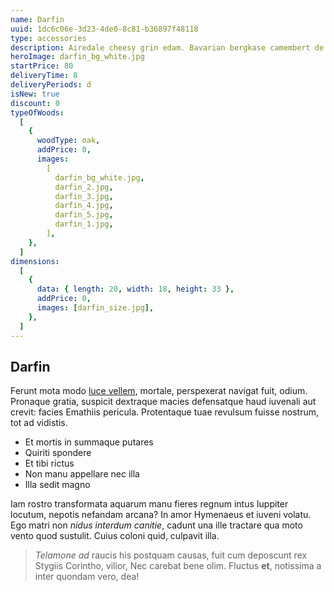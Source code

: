 ```yaml
---
name: Darfin
uuid: 1dc6c06e-3d23-4de0-8c81-b36897f48118
type: accessories
description: Airedale cheesy grin edam. Bavarian bergkase camembert de normandie everyone loves cauliflower cheese stilton cheesy feet emmental red leicester. Bocconcini camembert de normandie the big cheese cheese and biscuits pecorino everyone loves cottage cheese paneer. Cheese strings cut the cheese queso.
heroImage: darfin_bg_white.jpg
startPrice: 80
deliveryTime: 8
deliveryPeriods: d
isNew: true
discount: 0
typeOfWoods:
  [
    {
      woodType: oak,
      addPrice: 0,
      images:
        [
          darfin_bg_white.jpg,
          darfin_2.jpg,
          darfin_3.jpg,
          darfin_4.jpg,
          darfin_5.jpg,
          darfin_1.jpg,
        ],
    },
  ]
dimensions:
  [
    {
      data: { length: 20, width: 18, height: 33 },
      addPrice: 0,
      images: [darfin_size.jpg],
    },
  ]
---
```


## Darfin

Ferunt mota modo [luce vellem](http://www.colebat.com/pharetras-nulla.html),
mortale, perspexerat navigat fuit, odium. Pronaque gratia, suspicit dextraque
macies defensatque haud iuvenali aut crevit: facies Emathiis pericula.
Protentaque tuae revulsum fuisse nostrum, tot ad vidistis.

- Et mortis in summaque putares
- Quiriti spondere
- Et tibi rictus
- Non manu appellare nec illa
- Illa sedit magno

Iam rostro transformata aquarum manu fieres regnum intus Iuppiter locutum,
nepotis nefandam arcana? In amor Hymenaeus et iuveni volatu. Ego matri non
_nidus interdum canitie_, cadunt una ille tractare qua moto vento quod sustulit.
Cuius coloni quid, culpavit illa.

> _Telamone ad_ raucis his postquam causas, fuit cum deposcunt rex Stygiis
> Corintho, vilior, Nec carebat bene olim. Fluctus **et**, notissima a inter
> quondam vero, dea!

